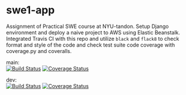 # swe1-app

Assignment of Practical SWE course at NYU-tandon. Setup Django environment and deploy a naive project to AWS using Elastic Beanstalk. Integrated Travis CI with this repo and utilize `black` and `flack8` to check format and style of the code and check test suite code coverage with coverage.py and coveralls. 

main:  
[![Build Status](https://app.travis-ci.com/SoyMark/swe1-app.svg?branch=main)](https://app.travis-ci.com/SoyMark/swe1-app)
[![Coverage Status](https://coveralls.io/repos/github/SoyMark/swe1-app/badge.svg)](https://coveralls.io/github/SoyMark/swe1-app)

dev:  
[![Build Status](https://app.travis-ci.com/SoyMark/swe1-app.svg?branch=dev)](https://app.travis-ci.com/SoyMark/swe1-app)
[![Coverage Status](https://coveralls.io/repos/github/SoyMark/swe1-app/badge.svg?branch=dev)](https://coveralls.io/github/SoyMark/swe1-app)
